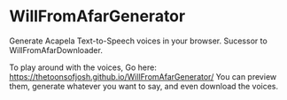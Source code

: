 # WillFromAfarGenerator
 Generate Acapela Text-to-Speech voices in your browser. Sucessor to WillFromAfarDownloader.

To play around with the voices, Go here: https://thetoonsofjosh.github.io/WillFromAfarGenerator/
You can preview them, generate whatever you want to say, and even download the voices.
